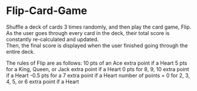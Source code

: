 # Flip-Card-Game

Shuffle a deck of cards 3 times randomly, and then play the card game, Flip. 
As the user goes through every card in the deck, their total score is constantly re-calculated and updated.  
Then, the final score is displayed when the user finished going through the entire deck.

The rules of Flip are as follows:
10 pts of an Ace
  extra point if a Heart
5 pts for a King, Queen, or Jack
  extra point if a Heart
0 pts for 8, 9, 10
  extra point if a Heart
-0.5 pts for a 7
  extra point if a Heart
number of points = 0 for 2, 3, 4, 5, or 6
  extra point if a Heart
